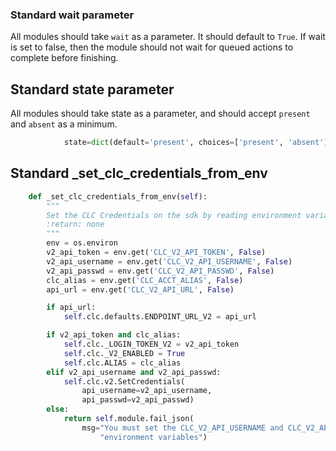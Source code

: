 

### 

### Standard wait parameter
All modules should take ```wait``` as a parameter.  It should default to ```True```.  If wait is set to false, then the 
module should not wait for queued actions to complete before finishing.

## Standard state parameter
All modules should take state as a parameter, and should accept ```present``` and ```absent``` as a minimum.
```python
            state=dict(default='present', choices=['present', 'absent'])
```

## Standard _set_clc_credentials_from_env

```python
    def _set_clc_credentials_from_env(self):
        """
        Set the CLC Credentials on the sdk by reading environment variables
        :return: none
        """
        env = os.environ
        v2_api_token = env.get('CLC_V2_API_TOKEN', False)
        v2_api_username = env.get('CLC_V2_API_USERNAME', False)
        v2_api_passwd = env.get('CLC_V2_API_PASSWD', False)
        clc_alias = env.get('CLC_ACCT_ALIAS', False)
        api_url = env.get('CLC_V2_API_URL', False)

        if api_url:
            self.clc.defaults.ENDPOINT_URL_V2 = api_url

        if v2_api_token and clc_alias:
            self.clc._LOGIN_TOKEN_V2 = v2_api_token
            self.clc._V2_ENABLED = True
            self.clc.ALIAS = clc_alias
        elif v2_api_username and v2_api_passwd:
            self.clc.v2.SetCredentials(
                api_username=v2_api_username,
                api_passwd=v2_api_passwd)
        else:
            return self.module.fail_json(
                msg="You must set the CLC_V2_API_USERNAME and CLC_V2_API_PASSWD "
                    "environment variables")
```